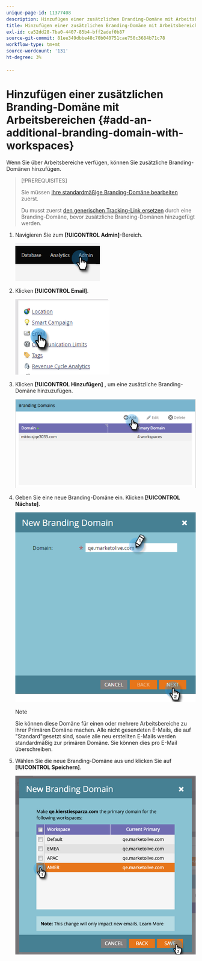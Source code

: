 ```yaml
---
unique-page-id: 11377408
description: Hinzufügen einer zusätzlichen Branding-Domäne mit Arbeitsbereichen - Marketo-Dokumente - Produktdokumentation
title: Hinzufügen einer zusätzlichen Branding-Domäne mit Arbeitsbereichen
exl-id: ca52dd28-7ba0-4407-85b4-bff2adef0b87
source-git-commit: 81ee349dbbe48c70b040751cae750c3684b71c78
workflow-type: tm+mt
source-wordcount: '131'
ht-degree: 3%

---
```


# Hinzufügen einer zusätzlichen Branding-Domäne mit Arbeitsbereichen {#add-an-additional-branding-domain-with-workspaces}

Wenn Sie über Arbeitsbereiche verfügen, können Sie zusätzliche Branding-Domänen hinzufügen.

>[!PREREQUISITES]
>
>Sie müssen [Ihre standardmäßige Branding-Domäne bearbeiten](/help/marketo/product-docs/administration/email-setup/add-multiple-branding-domains/edit-your-default-branding-domain.md) zuerst.
>
>Du musst zuerst [den generischen Tracking-Link ersetzen](/help/marketo/product-docs/administration/email-setup/add-multiple-branding-domains/edit-your-default-branding-domain-with-workspaces.md) durch eine Branding-Domäne, bevor zusätzliche Branding-Domänen hinzugefügt werden.

1. Navigieren Sie zum **[!UICONTROL Admin]**-Bereich.

   ![](assets/add-an-additional-branding-domain-with-workspaces-1.png)

1. Klicken **[!UICONTROL Email]**.

   ![](assets/add-an-additional-branding-domain-with-workspaces-2.png)

1. Klicken **[!UICONTROL Hinzufügen]** , um eine zusätzliche Branding-Domäne hinzuzufügen.

   ![](assets/add-an-additional-branding-domain-with-workspaces-3.png)

1. Geben Sie eine neue Branding-Domäne ein. Klicken **[!UICONTROL Nächste]**.

   ![](assets/add-an-additional-branding-domain-with-workspaces-4.png)

   >[!NOTE]
   >
   >Sie können diese Domäne für einen oder mehrere Arbeitsbereiche zu Ihrer Primären Domäne machen. Alle nicht gesendeten E-Mails, die auf &quot;Standard&quot;gesetzt sind, sowie alle neu erstellten E-Mails werden standardmäßig zur primären Domäne. Sie können dies pro E-Mail überschreiben.

1. Wählen Sie die neue Branding-Domäne aus und klicken Sie auf **[!UICONTROL Speichern]**.

   ![](assets/add-an-additional-branding-domain-with-workspaces-5.png)
